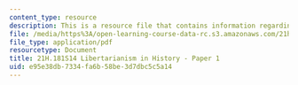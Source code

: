 ```yaml
---
content_type: resource
description: This is a resource file that contains information regarding paper 1.
file: /media/https%3A/open-learning-course-data-rc.s3.amazonaws.com/21h-181-libertarianism-in-history-spring-2014/e95e38db7334fa6b58be3d7dbc5c5a14_MIT21H_181S14_Paper1.pdf
file_type: application/pdf
resourcetype: Document
title: 21H.181S14 Libertarianism in History - Paper 1
uid: e95e38db-7334-fa6b-58be-3d7dbc5c5a14
---
```

